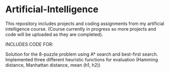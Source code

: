 # Artificial-Intelligence
This repository includes projects and coding assignments from my artificial intelligence course. (Course currently in progress so more projects and code will be uploaded as they are completed).

INCLUDES CODE FOR:

Solution for the 8-puzzle problem using A* search and best-first search. Implemented three different heuristic functions for evaluation (Hamming distance, Manhattan distance, mean (h1, h2))
